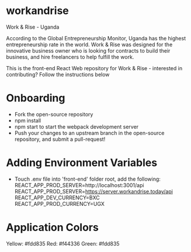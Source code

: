 # workandrise
Work &amp; Rise - Uganda

According to the Global Entrepreneurship Monitor, Uganda has the highest entrepreneurship rate in the world. Work & Rise was designed for the innovative business owner who is looking for contracts to build their business, and hire freelancers to help fulfill the work.

This is the front-end React Web repository for Work & Rise - interested in contributing? Follow the instructions below

# Onboarding

- Fork the open-source repository
- npm install
- npm start to start the webpack development server
- Push your changes to an upstream branch in the open-source repository, and submit a pull-request!

# Adding Environment Variables

- Touch .env file into 'front-end' folder root, add the following:
REACT_APP_PROD_SERVER=http://localhost:3001/api
REACT_APP_PROD_SERVER=https://server.workandrise.today/api
REACT_APP_DEV_CURRENCY=BXC
REACT_APP_PROD_CURRENCY=UGX

# Application Colors
Yellow: #fdd835
Red: #f44336
Green: #fdd835